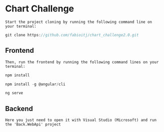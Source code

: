 # Chart Challenge

`Start the project cloning by running the following command line on your terminal:`
```js
git clone https://github.com/fabioitj/chart_challenge2.0.git
```
## Frontend
`Then, run the frontend by running the following command lines on your terminal:`
```js
npm install
```
```js
npm install -g @angular/cli
```
```js
ng serve
```

## Backend
`Here you just need to open it with Visual Studio (Microsoft) and run the 'Back.WebApi' project`
